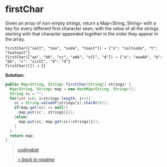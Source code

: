 # firstChar

Given an array of non-empty strings, return a Map<String, String> with a key for every different first character seen, with the value of all the strings starting with that character appended together in the order they appear in the array.

```
firstChar(["salt", "tea", "soda", "toast"]) → {"s": "saltsoda", "t": "teatoast"}
firstChar(["aa", "bb", "cc", "aAA", "cCC", "d"]) → {"a": "aaaAA", "b": "bb", "c": "cccCC", "d": "d"}
firstChar([]) → {}
```

**Solution:**

```java
public Map<String, String> firstChar(String[] strings) {
  Map<String, String> map = new HashMap<String, String>();
  String cc = "";
  for(int i=0; i<strings.length; i++){
    cc = String.valueOf(strings[i].charAt(0));
    if(map.get(cc) == null){
      map.put(cc , strings[i]);
    }else{
      map.put(cc, map.get(cc)+strings[i]);
    }
  }
  return map;
}
```

> _[codingbat](https://codingbat.com/prob/p168493)_

> [< _back to readme_](/README.md)